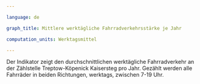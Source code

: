 ```yaml
---

language: de   

graph_title: Mittlere werktägliche Fahrradverkehrsstärke je Jahr

computation_units: Werktagsmittel

---
```


Der Indikator zeigt den durchschnittlichen werktägliche Fahrradverkehr an der Zählstelle Treptow-Köpenick Kaisersteg pro Jahr. Gezählt werden alle Fahrräder in beiden Richtungen, werktags, zwischen 7-19 Uhr.
